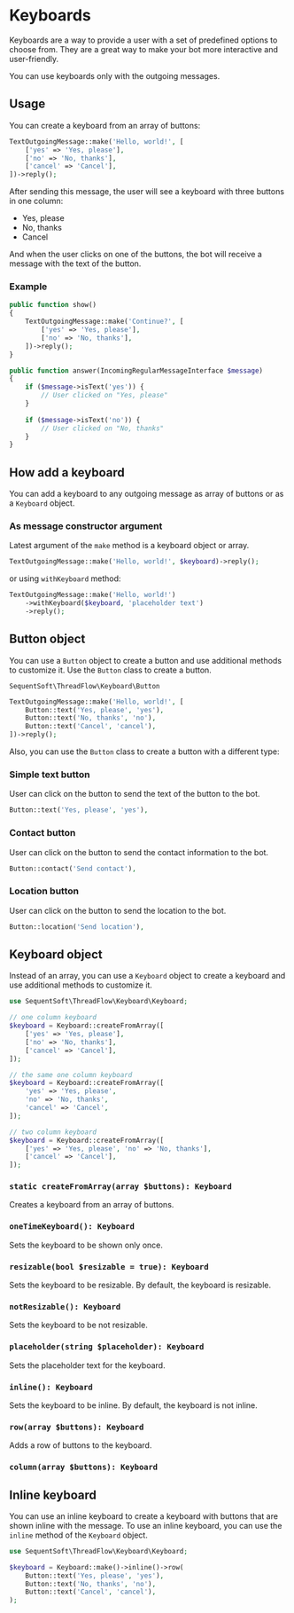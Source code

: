 # Keyboards

Keyboards are a way to provide a user with a set of predefined options to choose from.
They are a great way to make your bot more interactive and user-friendly.

You can use keyboards only with the outgoing messages.

## Usage

You can create a keyboard from an array of buttons:

```php
TextOutgoingMessage::make('Hello, world!', [
    ['yes' => 'Yes, please'],
    ['no' => 'No, thanks'],
    ['cancel' => 'Cancel'],
])->reply();
```
After sending this message, the user will see a keyboard with three buttons in one column:
 - Yes, please
 - No, thanks
 - Cancel

And when the user clicks on one of the buttons, the bot will receive a message with the text of the button.

### Example

```php
public function show()
{
    TextOutgoingMessage::make('Continue?', [
        ['yes' => 'Yes, please'],
        ['no' => 'No, thanks'],
    ])->reply();
}

public function answer(IncomingRegularMessageInterface $message)
{
    if ($message->isText('yes')) {
        // User clicked on "Yes, please"
    }
    
    if ($message->isText('no')) {
        // User clicked on "No, thanks"
    }
}
```

## How add a keyboard

You can add a keyboard to any outgoing message as array of buttons or as a `Keyboard` object.

### As message constructor argument

Latest argument of the `make` method is a keyboard object or array.

```php
TextOutgoingMessage::make('Hello, world!', $keyboard)->reply();
```
or using `withKeyboard` method:

```php
TextOutgoingMessage::make('Hello, world!')
    ->withKeyboard($keyboard, 'placeholder text')
    ->reply();
```

## Button object

You can use a `Button` object to create a button and use additional methods to customize it.
Use the `Button` class to create a button.

`SequentSoft\ThreadFlow\Keyboard\Button`

```php
TextOutgoingMessage::make('Hello, world!', [
    Button::text('Yes, please', 'yes'),
    Button::text('No, thanks', 'no'),
    Button::text('Cancel', 'cancel'),
])->reply();
```

Also, you can use the `Button` class to create a button with a different type:

### Simple text button

User can click on the button to send the text of the button to the bot.

```php
Button::text('Yes, please', 'yes'),
```

### Contact button

User can click on the button to send the contact information to the bot.

```php
Button::contact('Send contact'),
```

### Location button

User can click on the button to send the location to the bot.

```php
Button::location('Send location'),
```

## Keyboard object

Instead of an array, you can use a `Keyboard` object to create a keyboard and use additional methods to customize it.

```php
use SequentSoft\ThreadFlow\Keyboard\Keyboard;

// one column keyboard
$keyboard = Keyboard::createFromArray([
    ['yes' => 'Yes, please'],
    ['no' => 'No, thanks'],
    ['cancel' => 'Cancel'],
]);

// the same one column keyboard
$keyboard = Keyboard::createFromArray([
    'yes' => 'Yes, please',
    'no' => 'No, thanks',
    'cancel' => 'Cancel',
]);

// two column keyboard
$keyboard = Keyboard::createFromArray([
    ['yes' => 'Yes, please', 'no' => 'No, thanks'],
    ['cancel' => 'Cancel'],
]);
```

### `static createFromArray(array $buttons): Keyboard`

Creates a keyboard from an array of buttons. 

### `oneTimeKeyboard(): Keyboard`

Sets the keyboard to be shown only once.

### `resizable(bool $resizable = true): Keyboard`

Sets the keyboard to be resizable. By default, the keyboard is resizable.

### `notResizable(): Keyboard`

Sets the keyboard to be not resizable.

### `placeholder(string $placeholder): Keyboard`

Sets the placeholder text for the keyboard.

### `inline(): Keyboard`

Sets the keyboard to be inline. By default, the keyboard is not inline.

### `row(array $buttons): Keyboard`

Adds a row of buttons to the keyboard.

### `column(array $buttons): Keyboard`

## Inline keyboard

You can use an inline keyboard to create a keyboard with buttons that are shown inline with the message.
To use an inline keyboard, you can use the `inline` method of the `Keyboard` object.

```php
use SequentSoft\ThreadFlow\Keyboard\Keyboard;

$keyboard = Keyboard::make()->inline()->row(
    Button::text('Yes, please', 'yes'),
    Button::text('No, thanks', 'no'),
    Button::text('Cancel', 'cancel'),
);
```
